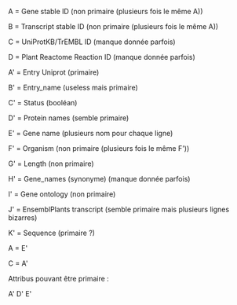 A = Gene stable ID (non primaire (plusieurs fois le même A))

B = Transcript stable ID (non primaire (plusieurs fois le même A))

C = UniProtKB/TrEMBL ID (manque donnée parfois)

D = Plant Reactome Reaction ID (manque donnée parfois)

A' = Entry Uniprot (primaire)

B' = Entry_name (useless mais primaire)

C' = Status (booléan)

D' = Protein names (semble primaire)

E' = Gene name (plusieurs nom pour chaque ligne)

F' = Organism (non primaire (plusieurs fois le même F'))

G' = Length (non primaire)

H' = Gene_names (synonyme) (manque donnée parfois)

I' = Gene ontology (non primaire)

J' = EnsemblPlants transcript (semble primaire mais plusieurs lignes bizarres)

K' = Sequence (primaire ?)

A = E'

C = A'


Attribus pouvant être primaire :

A' D' E'
